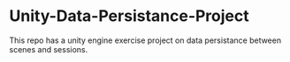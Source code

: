 # Unity-Data-Persistance-Project
This repo has a unity engine exercise project on data persistance between scenes and sessions.
